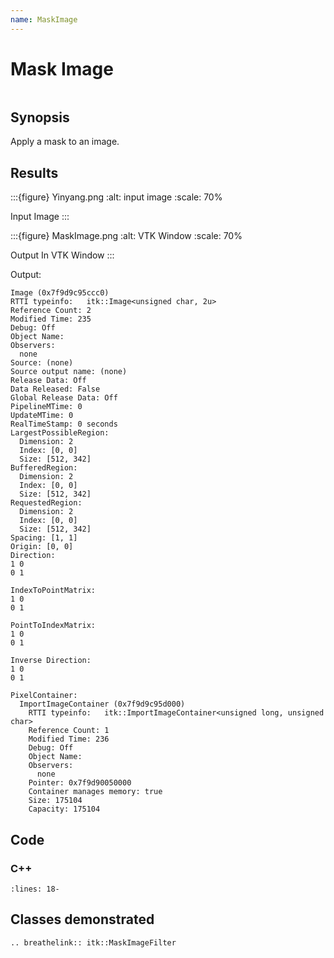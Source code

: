 ```yaml
---
name: MaskImage
---
```


# Mask Image

```{index} single: MaskImageFilter pair: mask; image
```

## Synopsis

Apply a mask to an image.

## Results

:::{figure} Yinyang.png
:alt: input image
:scale: 70%

Input Image
:::

:::{figure} MaskImage.png
:alt: VTK Window
:scale: 70%

Output In VTK Window
:::

Output:

```
Image (0x7f9d9c95ccc0)
RTTI typeinfo:   itk::Image<unsigned char, 2u>
Reference Count: 2
Modified Time: 235
Debug: Off
Object Name:
Observers:
  none
Source: (none)
Source output name: (none)
Release Data: Off
Data Released: False
Global Release Data: Off
PipelineMTime: 0
UpdateMTime: 0
RealTimeStamp: 0 seconds
LargestPossibleRegion:
  Dimension: 2
  Index: [0, 0]
  Size: [512, 342]
BufferedRegion:
  Dimension: 2
  Index: [0, 0]
  Size: [512, 342]
RequestedRegion:
  Dimension: 2
  Index: [0, 0]
  Size: [512, 342]
Spacing: [1, 1]
Origin: [0, 0]
Direction:
1 0
0 1

IndexToPointMatrix:
1 0
0 1

PointToIndexMatrix:
1 0
0 1

Inverse Direction:
1 0
0 1

PixelContainer:
  ImportImageContainer (0x7f9d9c95d000)
    RTTI typeinfo:   itk::ImportImageContainer<unsigned long, unsigned char>
    Reference Count: 1
    Modified Time: 236
    Debug: Off
    Object Name:
    Observers:
      none
    Pointer: 0x7f9d90050000
    Container manages memory: true
    Size: 175104
    Capacity: 175104
```

## Code

### C++

```{literalinclude} Code.cxx
:lines: 18-
```

## Classes demonstrated

```{eval-rst}
.. breathelink:: itk::MaskImageFilter
```
